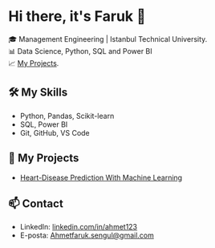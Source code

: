 # Hi there, it's Faruk 👋

🎓 Management Engineering | Istanbul Technical University.  
📊 Data Science, Python, SQL and Power BI  
📈 [My Projects](https://github.com/lightlessy?tab=repositories).  

## 🛠️ My Skills
- Python, Pandas, Scikit-learn
- SQL, Power BI
- Git, GitHub, VS Code

## 📂 My Projects
- [Heart-Disease Prediction With Machine Learning](https://www.kaggle.com/code/ahmetfarukengl/heartdisease)

## 📫 Contact
- LinkedIn: [linkedin.com/in/ahmet123]([https://linkedin.com/in/ahmet123](https://www.linkedin.com/in/ahmet-faruk-%C5%9Feng%C3%BCl-4b25b820b/))
- E-posta: Ahmetfaruk.sengul@gmail.com
